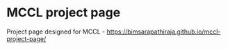# MCCL project page

Project page designed for MCCL - https://bimsarapathiraja.github.io/mccl-project-page/
